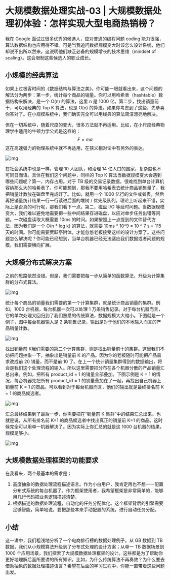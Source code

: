 # 大规模数据处理实战-03 | 大规模数据处理初体验：怎样实现大型电商热销榜？

我在 Google 面试过很多优秀的候选人，应对普通的编程问题 coding 能力很强，算法数据结构也应用得不错。可是当我追问数据规模变大时该怎么设计系统，他们却说不出所以然来。这说明他们缺乏必备的规模增长的技术思维（mindset of scaling）。这会限制这些候选人的职业成长。



## 小规模的经典算法

如果上过极客时间的《数据结构与算法之美》，你可能一眼就看出来，这个问题的解法分为两步：第一步，统计每个商品的销量。你可以用哈希表（hashtable）数据结构来解决，是一个 O(n) 的算法，这里 n 是 1000 亿。第二步，找出销量前十，可以用经典的 Top K 算法，也是 O(n) 的算法。如果你考虑到了这些，先恭喜你答对了。在小规模系统中，我们确实完全可以用经典的算法简洁漂亮地解决。

但在一切系统中，随着尺度的变大，很多方法就不再适用。比如，在小尺度经典物理学中适用的牛顿力学公式是这样的：
$$
F=ma
$$
这在高速强力的物理系统中就不再适用，在狭义相对论中有另外的表达。

![img](https://static001.geekbang.org/resource/image/2c/f7/2c59194f8bebaecd88f5942bcccf75f7.png)

在社会系统中也是一样，管理 10 人团队，和治理 14 亿人口的国家，复杂度也不可同日而语。具体在我们这个问题中，同样的 Top K 算法当数据规模变大会遇到哪些问题呢？第一，内存占用。对于 TB 级的交易记录数据，很难找到单台计算机容纳那么大的哈希表了。你可能想到，那我不要用哈希表去统计商品销售量了，我把销量计数放在磁盘里完成好了。比如，就用一个 1000 亿行的文件或者表，然后再把销量统计结果一行一行读进后面的堆树 / 优先级队列。理论上听起来不错，实际上是否真的可行呢，那我们看下一点。第二，磁盘 I/O 等延时问题。当数据规模变大，我们难以避免地需要把一些中间结果存进磁盘，以应对单步任务出错等问题。一次磁盘读取大概需要 10ms 的时间。如果按照上一点提到的文件替代方法，因为我们是一个 O(n * log k) 的算法，就需要 10ms * 10^9 = 10 ^ 7 s = 115 天的时间。你可能需要贾跃亭附体，才能忽悠老板接受这样的设计方案了。这些问题怎么解决呢？你可能已经想到，当单台机器已经无法适应我们数据或者问题的规模，我们需要横向扩展。

## 大规模分布式解决方案

之前的思路依然没错。但是，我们需要把每一步从简单的函数算法，升级为计算集群的分布式算法。

![img](https://static001.geekbang.org/resource/image/3e/af/3eaea261df4257f0cff4509d82f211af.png)

统计每个商品的销量我们需要的第一个计算集群，就是统计商品销量的集群。例如，1000 台机器，每台机器一次可以处理 1 万条销售记录。对于每台机器而言，它的单次处理又回归到了我们熟悉的传统算法，数据规模大大缩小。下图就是一个例子，图中每台机器输入是 2 条销售记录，输出是对于他们的本地输入而言的产品销量计数。

![img](https://static001.geekbang.org/resource/image/8e/8a/8eeff3376743e886d5f2d481ca8ddb8a.jpg)

找出销量前 K我们需要的第二个计算集群，则是找出销量前十的集群。这里我们不妨把问题抽象一下，抽象出是销量前 K 的产品。因为你的老板随时可能把产品需求改成前 20 销量，而不是前 10 了。在上一个统计销量集群得到的数据输出，将会是我们这个处理流程的输入。所以这里需要把分布在各个机器分散的产品销量汇总出来。例如，把所有 product_id = 1 的销量全部叠加。下图示例是 K = 1 的情况，每台机器先把所有 product_id = 1 的销量叠加在了一起，再找出自己机器上销量前 K = 1 的商品。可以看到对于每台机器而言，他们的输出就是最终排名前 K = 1 的商品候选者。

![img](https://static001.geekbang.org/resource/image/38/fc/38933e25ca315bd56321753573d5bbfc.jpg)

汇总最终结果到了最后一步，你需要把在“销量前 K 集群”中的结果汇总出来。也就是说，从所有排名前 K=1 的商品候选者中找出真正的销量前 K=1 的商品。这时候完全可以用单一机器解决了。因为实际上你汇总的就是这 1000 台机器的结果，规模足够小。

![img](https://static001.geekbang.org/resource/image/ca/ab/cab28c9e3ba9031072a4e6949328bbab.jpg)

## 大规模数据处理框架的功能要求

在我看来，两个最基本的需求是：

1. 高度抽象的数据处理流程描述语言。作为小白用户，我肯定再也不想一一配置分布式系统的每台机器了。作为框架使用者，我希望框架是非常简单的，能够用几行代码把业务逻辑描述清楚。
2. 根据描述的数据处理流程，自动化的任务分配优化。这个框架背后的引擎需要足够智能，简单地说，要把那些本来手动配置的系统，进行自动任务分配。

## 小结

这一讲中，我们粗浅地分析了一个电商排行榜的数据处理例子。从 GB 数据到 TB 数据，我们从小规模算法升级到了分布式处理的设计方案；从单一 TB 数据场景到 1000 个应用场景，我们探索了大规模数据处理框架的设计。这些都是为了帮助你更好地理解后面所要讲的所有知识。比如，为什么传统算法不再奏效？为什么要去借助抽象的数据处理描述语言？希望在后面的学习过程中，你能一直带着这些问题出发。